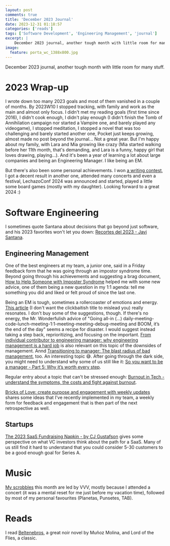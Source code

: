 ```yaml
---
layout: post
comments: true
title: 'December 2023 Journal'
date: 2023-12-31 01:18:57
categories: ['reads']
tags: ['Software Development', 'Engineering Management', 'journal']
excerpt: |
    December 2023 journal, another tough month with little room for many stuff.
image:
  feature: porta_wc_1388x800.jpg
---
```


December 2023 journal, another tough month with little room for many stuff.

# 2023 Wrap-up
I wrote down too many 2023 goals and most of them vanished in a couple of months. By 2023W10 I stopped tracking, with family and work as the main and almost only focus. I didn't met my reading goals (first time since 2016), I didn't cook enough, I didn't play enough (I didn't finish the Tomb of Annihilation campaign nor started a Vampire one, and barely played any videogame), I stopped meditation, I stopped a novel that was too challenging and barely started another one, Pocket just keeps growing, almost made no post beyond the journal... Not a great year. But I'm happy about my family, with Lara and Mia growing like crazy (Mia started walking before her 11th month, that's demanding, and Lara is a funny, happy girl that loves drawing, playing...). And it's been a year of learning a lot about large companies and being an Engineering Manager. I like being an EM.

But there's also been some personal achievements. I won [a writing contest](https://twitter.com/IgnacioCSierra/status/1630840916390084610), I got a decent result in another one, attended many concerts and even a festival, LechazoConf 2024 was announced and started, played a little some board games (mostly with my daughter). Looking forward to a great 2024 :)

# Software Engineering

I sometimes quote Santana about decisions that go beyond just software, and his 2023 favorites won't let you down: [Recortes del 2023 - Javi Santana](https://javisantana.substack.com/p/recortes-del-2023).

## Engineering Management
One of the best engineers at my team, a junior one, said in a Friday feedback form that he was going through an impostor syndrome time. Beyond going through his achievements and suggesting a brag document, [How to Help Someone with Imposter Syndrome](https://www.betterup.com/blog/how-to-help-someone-with-imposter-syndrome) helped me with some new advice, one of them being a new question in my 1:1 agenda: tell me something you did and liked or felt proud of since the last one.

Being an EM is tough, sometimes a rollercoaster of emotions and energy. [This article](https://zaidesanton.substack.com/p/why-managers-have-more-bad-days) (I don't want the clickbaitish title to mislead you) really resonates. I don't buy some of the suggestions, though. If there's no energy, the Mr. Wonderfulish advice of "Going all-in (...) daily-meeting-code-lunch-meeting-1:1-meeting-meeting-debug-meeting and BOOM, it’s the end of the day" seems a recipe for disaster. I would suggest instead taking a step back, reprioritizing, and focusing on the important. [From individual contributor to engineering manager: why engineering management is a hard job](https://www.thecaringtechie.com/p/so-you-want-to-be-a-manager-p3) is also relevant on this topic of the downsides of management. Annd [Transitioning to manager: The blast radius of bad management](https://www.thecaringtechie.com/p/so-you-want-to-be-a-manager-p4), too. An interesting topic 😅. After going through the dark side, you might need to understand why some of us still like it: [So you want to be a manager - Part 5: Why it’s worth every step](https://www.thecaringtechie.com/p/so-you-want-to-be-a-manager-p5).

Regular entry about a topic that can't be stressed enough: [Burnout in Tech - understand the symptoms, the costs and fight against burnout](https://www.thecaringtechie.com/p/burnout-in-tech-part-1-declaring).

[Bricks of Love: create purpose and engagement with weekly updates](https://world.hey.com/joaoqalves/bricks-of-love-create-purpose-and-engagement-with-weekly-updates-4a91aa61) shares some ideas that I've recently implemented in my team, a weekly form for feedback and engagement that is then part of the next retrospective as well.
## Startups
[The 2023 SaaS Fundraising Napkin - by CJ Gustafson](https://www.mostlymetrics.com/p/the-2023-saas-fundraising-napkin) gives some perspective on what VC investors think about the path for a SaaS. Many of us still find it hard to understand that you could consider 5-30 customers to be a good enough goal for Series A.
# Music

[My scrobbles](https://www.last.fm/user/juanignaciosl/library/artists?from=2023-12-01&rangetype=1month) this month are led by VVV, mostly because I attended a concert (it was a mental reset for me just before my vacation time), followed by most of my personal favourites (Planetas, Punsetes, TAB).

# Reads
I read [Beltenebros](https://www.goodreads.com/book/show/830545.Beltenebros), a great noir novel by Muñoz Molina, and Lord of the Flies, a classic.
